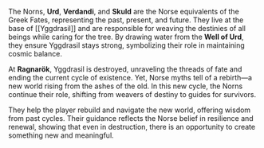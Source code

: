 The Norns, **Urd**, **Verdandi**, and **Skuld** are the Norse equivalents of the Greek Fates, representing the past, present, and future. They live at the base of [[Yggdrasil]] and are responsible for weaving the destinies of all beings while caring for the tree. By drawing water from the **Well of Urd**, they ensure Yggdrasil stays strong, symbolizing their role in maintaining cosmic balance.

At **Ragnarök**, Yggdrasil is destroyed, unraveling the threads of fate and ending the current cycle of existence. Yet, Norse myths tell of a rebirth—a new world rising from the ashes of the old. In this new cycle, the Norns continue their role, shifting from weavers of destiny to guides for survivors.

They help the player rebuild and navigate the new world, offering wisdom from past cycles. Their guidance reflects the Norse belief in resilience and renewal, showing that even in destruction, there is an opportunity to create something new and meaningful.